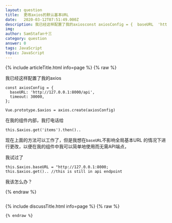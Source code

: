 ```yaml
---
layout: question
title:  更改axios的默认基本URL
date:   2020-03-12T07:51:49.000Z
description: 我已经这样配置了我的axiosconst axiosConfig = {  baseURL  'http //127.0.0.1 8000/api'...
img: 
author: SamStafan十三
category: question
answer: 0
tags: JavaScript
topic: JavaScript
---
```

<div class="article-root">
  <div class="article">
    {% include articleTitle.html info=page %}
    {% raw %}
    <div class="article-content"><p><font style="vertical-align: inherit;"><font style="vertical-align: inherit;">我已经这样配置了我的axios</font></font></p>

<pre><code>const axiosConfig = {<font></font>
  baseURL: 'http://127.0.0.1:8000/api',<font></font>
  timeout: 30000,<font></font>
};<font></font>
<font></font>
Vue.prototype.$axios = axios.create(axiosConfig)<font></font>
</code></pre>

<p><font style="vertical-align: inherit;"><font style="vertical-align: inherit;">在我的组件内部，我打电话给</font></font></p>

<pre><code>this.$axios.get('items').then()..
</code></pre>

<p><font style="vertical-align: inherit;"><font style="vertical-align: inherit;">现在上面的方法可以工作了，但是我想在</font></font><code>baseURL</code><font style="vertical-align: inherit;"><font style="vertical-align: inherit;">不影响全局基本URL </font><font style="vertical-align: inherit;">的</font><font style="vertical-align: inherit;">情况下</font><font style="vertical-align: inherit;">进行更改，</font><font style="vertical-align: inherit;">以便在我的组件中我可以简单地使用而无需API端点，</font></font></p>

<p><font style="vertical-align: inherit;"><font style="vertical-align: inherit;">我试过了</font></font></p>

<pre><code>this.$axios.baseURL = "http://127.0.0.1:8000;<font></font>
this.$axios.get().. //this is still in api endpoint<font></font>
</code></pre>

<p><font style="vertical-align: inherit;"><font style="vertical-align: inherit;">我该怎么办？</font></font></p></div>
    {% endraw %}
  </div>
  <p style="height: 0;width:0;overflow: hidden;"> 第1094篇《更改axios的默认基本URL》来自Winter(https://github.com/aiyld/aiyld.github.io)的站点</p>
  <div class="discuss-wrapper">
    {% include discussTitle.html info=page %}
    {% raw %}
    
    {% endraw %}
  </div>
<div>
